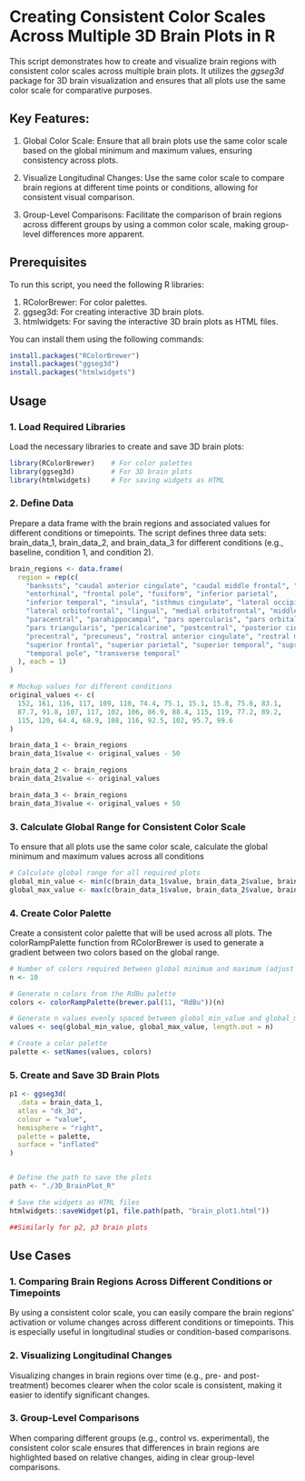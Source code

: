 # Creating Consistent Color Scales Across Multiple 3D Brain Plots in R

This script demonstrates how to create and visualize brain regions with consistent color scales across multiple brain plots. It utilizes the *ggseg3d* package for 3D brain visualization and ensures that all plots use the same color scale for comparative purposes.

## Key Features:

1. Global Color Scale: Ensure that all brain plots use the same color scale based on the global minimum and maximum values, ensuring consistency across plots.

2. Visualize Longitudinal Changes: Use the same color scale to compare brain regions at different time points or conditions, allowing for consistent visual comparison.

3. Group-Level Comparisons: Facilitate the comparison of brain regions across different groups by using a common color scale, making group-level differences more apparent.

## Prerequisites

To run this script, you need the following R libraries:

1. RColorBrewer: For color palettes.
2. ggseg3d: For creating interactive 3D brain plots.
3. htmlwidgets: For saving the interactive 3D brain plots as HTML files.


You can install them using the following commands:

```r
install.packages("RColorBrewer")
install.packages("ggseg3d")
install.packages("htmlwidgets")
```

## Usage

### 1. Load Required Libraries
Load the necessary libraries to create and save 3D brain plots:

```r
library(RColorBrewer)    # For color palettes
library(ggseg3d)         # For 3D brain plots
library(htmlwidgets)     # For saving widgets as HTML
```

### 2. Define Data
Prepare a data frame with the brain regions and associated values for different conditions or timepoints. The script defines three data sets: brain_data_1, brain_data_2, and brain_data_3 for different conditions (e.g., baseline, condition 1, and condition 2).

```r
brain_regions <- data.frame(
  region = rep(c(
    "bankssts", "caudal anterior cingulate", "caudal middle frontal", "cuneus", 
    "entorhinal", "frontal pole", "fusiform", "inferior parietal", 
    "inferior temporal", "insula", "isthmus cingulate", "lateral occipital",
    "lateral orbitofrontal", "lingual", "medial orbitofrontal", "middle temporal",
    "paracentral", "parahippocampal", "pars opercularis", "pars orbitalis",
    "pars triangularis", "pericalcarine", "postcentral", "posterior cingulate",
    "precentral", "precuneus", "rostral anterior cingulate", "rostral middle frontal",
    "superior frontal", "superior parietal", "superior temporal", "supramarginal",
    "temporal pole", "transverse temporal"
  ), each = 1)
)

# Mockup values for different conditions
original_values <- c(
  152, 161, 116, 117, 109, 110, 74.4, 75.1, 15.1, 15.8, 75.6, 83.1,
  87.7, 91.8, 107, 117, 102, 106, 86.9, 88.4, 115, 119, 77.2, 89.2,
  115, 120, 64.4, 68.9, 108, 116, 92.5, 102, 95.7, 99.6
)

brain_data_1 <- brain_regions
brain_data_1$value <- original_values - 50

brain_data_2 <- brain_regions
brain_data_2$value <- original_values

brain_data_3 <- brain_regions
brain_data_3$value <- original_values + 50

```

### 3. Calculate Global Range for Consistent Color Scale

To ensure that all plots use the same color scale, calculate the global minimum and maximum values across all conditions

```r
# Calculate global range for all required plots
global_min_value <- min(c(brain_data_1$value, brain_data_2$value, brain_data_3$value))
global_max_value <- max(c(brain_data_1$value, brain_data_2$value, brain_data_3$value))

```

### 4. Create Color Palette

Create a consistent color palette that will be used across all plots. The colorRampPalette function from RColorBrewer is used to generate a gradient between two colors based on the global range.

```r
# Number of colors required between global minimum and maximum (adjust as needed)
n <- 10 

# Generate n colors from the RdBu palette
colors <- colorRampPalette(brewer.pal(11, "RdBu"))(n)

# Generate n values evenly spaced between global_min_value and global_max_value
values <- seq(global_min_value, global_max_value, length.out = n)

# Create a color palette
palette <- setNames(values, colors)

```

### 5. Create and Save 3D Brain Plots

```r
p1 <- ggseg3d(
  .data = brain_data_1,   
  atlas = "dk_3d",            
  colour = "value",          
  hemisphere = "right",  
  palette = palette,
  surface = "inflated"
)


# Define the path to save the plots
path <- "./3D_BrainPlot_R"

# Save the widgets as HTML files
htmlwidgets::saveWidget(p1, file.path(path, "brain_plot1.html"))

##Similarly for p2, p3 brain plots 
```

## Use Cases
### 1. Comparing Brain Regions Across Different Conditions or Timepoints
By using a consistent color scale, you can easily compare the brain regions' activation or volume changes across different conditions or timepoints. This is especially useful in longitudinal studies or condition-based comparisons.

### 2. Visualizing Longitudinal Changes
Visualizing changes in brain regions over time (e.g., pre- and post-treatment) becomes clearer when the color scale is consistent, making it easier to identify significant changes.

### 3. Group-Level Comparisons
When comparing different groups (e.g., control vs. experimental), the consistent color scale ensures that differences in brain regions are highlighted based on relative changes, aiding in clear group-level comparisons.

